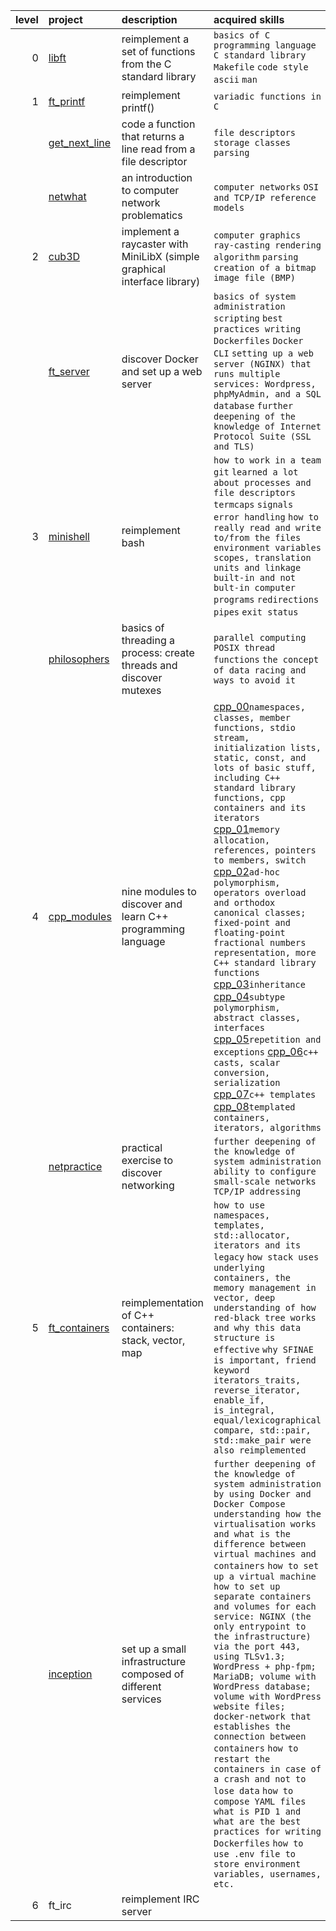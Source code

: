 | level | project | description | acquired skills |
| -----: | :------- | :----------- | :------------ |
| 0 | [libft](https://github.com/itonyluke/libft) | reimplement a set of functions from the C standard library | `basics of C programming language` `C standard library` `Makefile` `code style` `ascii` `man`
| 1 | [ft_printf](https://github.com/itonyluke/ft_printf) | reimplement printf() | `variadic functions in C` 
|   | [get_next_line](https://github.com/itonyluke/get_next_line) | code a function that returns a line read from a file descriptor | `file descriptors` `storage classes` `parsing`
|   | [netwhat](https://github.com/itonyluke/netwhat) | an introduction to computer network problematics | `computer networks` `OSI and TCP/IP reference models`
| 2 | [cub3D](https://github.com/itonyluke/cub3D) | implement a raycaster with MiniLibX (simple graphical interface library) | `сomputer graphics` `ray-casting rendering algorithm` `parsing` `creation of a bitmap image file (BMP)`
|   | [ft_server](https://github.com/itonyluke/ft_server) | discover Docker and set up a web server | `basics of system administration` `scripting` `best practices writing Dockerfiles` `Docker CLI` `setting up a web server (NGINX) that runs multiple services: Wordpress, phpMyAdmin, and a SQL database` `further deepening of the knowledge of Internet Protocol Suite (SSL and TLS)`
| 3 | [minishell](https://github.com/itonyluke/minishell) | reimplement bash | `how to work in a team` `git` `learned a lot about processes and file descriptors` `termcaps` `signals` `error handling` `how to really read and write to/from the files` `environment variables` `scopes, translation units and linkage` `built-in and not bult-in computer programs` `redirections` `pipes` `exit status`
|   | [philosophers](https://github.com/itonyluke/philosophers) | basics of threading a process: create threads and discover mutexes | `parallel computing` `POSIX thread functions` `the concept of data racing and ways to avoid it`
| 4 | [cpp_modules](https://github.com/itonyluke/cpp_modules) | nine modules to discover and learn C++ programming language | [cpp_00](https://github.com/itonyluke/cpp_modules/tree/main/00)`namespaces, classes, member functions, stdio stream, initialization lists, static, const, and lots of basic stuff, including C++ standard library functions, cpp containers and its iterators` [cpp_01](https://github.com/itonyluke/cpp_modules/tree/main/01)`memory allocation, references, pointers to members, switch` [cpp_02](https://github.com/itonyluke/cpp_modules/tree/main/02)`ad-hoc polymorphism, operators overload and orthodox canonical classes; fixed-point and floating-point fractional numbers representation, more C++ standard library functions` [cpp_03](https://github.com/itonyluke/cpp_modules/tree/main/03)`inheritance` [cpp_04](https://github.com/itonyluke/cpp_modules/tree/main/04)`subtype polymorphism, abstract classes, interfaces` [cpp_05](https://github.com/itonyluke/cpp_modules/tree/main/05)`repetition and exceptions` [cpp_06](https://github.com/itonyluke/cpp_modules/tree/main/06)`c++ casts, scalar conversion, serialization` [cpp_07](https://github.com/itonyluke/cpp_modules/tree/main/07)`c++ templates` [cpp_08](https://github.com/itonyluke/cpp_modules/tree/main/08)`templated containers, iterators, algorithms`
|   | [netpractice](https://github.com/itonyluke/net_practice) | practical exercise to discover networking | `further deepening of the knowledge of system administration` `ability to configure small-scale networks` `TCP/IP addressing`
| 5 | [ft_containers](https://github.com/itonyluke/ft_containers) | reimplementation of C++ containers: stack, vector, map | `how to use namespaces, templates, std::allocator, iterators and its legacy` `how stack uses underlying containers, the memory management in vector, deep understanding of how red-black tree works and why this data structure is effective` `why SFINAE is important, friend keyword` `iterators_traits, reverse_iterator, enable_if, is_integral, equal/lexicographical compare, std::pair, std::make_pair were also reimplemented`
|   | [inception](https://github.com/itonyluke/inception) | set up a small infrastructure composed of different services | `further deepening of the knowledge of system administration by using Docker and Docker Compose` `understanding how the virtualisation works and what is the difference between virtual machines and containers` `how to set up a virtual machine` `how to set up separate containers and volumes for each service: NGINX (the only entrypoint to the infrastructure) via the port 443, using TLSv1.3; WordPress + php-fpm; MariaDB; volume with WordPress database; volume with WordPress website files; docker-network that establishes the connection between containers` `how to restart the containers in case of a crash and not to lose data` `how to compose YAML files` `what is PID 1 and what are the best practices for writing Dockerfiles` `how to use .env file to store environment variables, usernames, etc.`
| 6 | ft_irc | reimplement IRC server |
